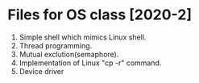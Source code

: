 # Files for OS class [2020-2]

1. Simple shell which mimics Linux shell.
2. Thread programming.
3. Mutual exclution(semaphore).
4. Implementation of Linux "cp -r" command.
5. Device driver
